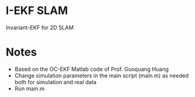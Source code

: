 # I-EKF SLAM
Invariant-EKF for 2D SLAM

# Notes
- Based on the OC-EKF Matlab code of Prof. Guoquang Huang
- Change simulation parameters in the main script (main.m) as needed both for simulation and real data
- Run main.m

